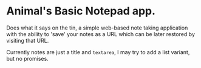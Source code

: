 # **A**nimal's **B**asic Notepad app.

Does what it says on the tin, a simple web-based note taking application with the ability to 'save' your notes as a URL which can be later restored by visiting that URL.

Currently notes are just a title and `textarea`, I may try to add a list variant, but no promises.